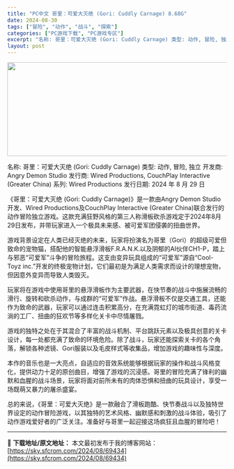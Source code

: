 ```yaml
---
title: "PC中文 哥里：可爱大灭绝 (Gori: Cuddly Carnage) 8.68G"
date: 2024-08-30
tags: ["冒险", "动作", "战斗", "探索"]
categories: ["PC游戏下载", "PC游戏专区"]
excerpt: "名称: 哥里：可爱大灭绝 (Gori: Cuddly Carnage) 类型: 动作, 冒险, 独立 开发商: Angry Demon Studio 发行商: Wired Productions, CouchPlay Interactive (Greater China) 系列: Wired Pro&hellip;"
layout: post
---
```


<img class="aligncenter size-full wp-image-69435" src="https://sky.sfcrom.com/wp-content/uploads/2024/08/2024082923322031.webp" alt="" width="660" height="215" />

名称: 哥里：可爱大灭绝 (Gori: Cuddly Carnage)
类型: 动作, 冒险, 独立
开发商: Angry Demon Studio
发行商: Wired Productions, CouchPlay Interactive (Greater China)
系列: Wired Productions
发行日期: 2024 年 8 月 29 日

《哥里：可爱大灭绝 (Gori: Cuddly Carnage)》是一款由Angry Demon Studio开发、Wired Productions及CouchPlay Interactive (Greater China)联合发行的动作冒险独立游戏。这款充满狂野风格的第三人称滑板砍杀游戏定于2024年8月29日发布，并带玩家进入一个极具未来感、被可爱军团侵袭的扭曲世界。

游戏背景设定在人类已经灭绝的未来，玩家将扮演名为哥里（Gori）的超级可爱但致命的宠物猫，搭配他的智能悬浮滑板F.R.A.N.K.以及阴郁的AI伙伴CH1-P，踏上与邪恶“可爱军”斗争的冒险旅程。这支由变异玩具组成的“可爱军”源自“Cool-Toyz inc.”开发的终极宠物计划，它们最初是为满足人类需求而设计的理想宠物，但因意外变异而导致人类毁灭。

玩家将在游戏中使用哥里的悬浮滑板作为主要武器，在快节奏的战斗中施展流畅的滑行、旋转和砍杀动作，与成群的“可爱军”作战。悬浮滑板不仅是交通工具，还能作为致命的武器，玩家可以通过连击积累高分，在充满霓虹灯的城市街道、毒药流淌的工厂、扭曲的狂欢节等多样化关卡中尽情屠戮。

游戏的独特之处在于其混合了丰富的战斗机制、平台跳跃元素以及极具创意的关卡设计，每一处都充满了致命的环境危险。除了战斗，玩家还能探索关卡的各个角落，解锁各种滤镜、Gori服装以及毛皮样式等收集品，增加游戏的趣味性与深度。

本作的音乐也是一大亮点，自适应的音效系统能够根据玩家的操作和战斗风格变化，提供动力十足的原创曲目，增强了游戏的沉浸感。哥里的冒险充满了锋利的幽默和血腥的战斗场景，玩家将面对前所未有的肉体恐惧和扭曲的玩具设计，享受一场既萌又暴力的屠杀盛宴。

总的来说，《哥里：可爱大灭绝》是一款融合了滑板跑酷、快节奏战斗以及独特世界设定的动作冒险游戏，以其独特的艺术风格、幽默感和刺激的战斗体验，吸引了动作游戏爱好者的广泛关注。准备好与哥里一起迎接这场疯狂且血腥的冒险吧！

---
📖 **下载地址/原文地址：** 本文最初发布于我的博客网站：[https://sky.sfcrom.com/2024/08/69434](https://sky.sfcrom.com/2024/08/69434)
